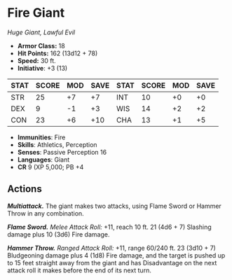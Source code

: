 # Fire Giant

*Huge Giant, Lawful Evil*

- **Armor Class:** 18
- **Hit Points:** 162 (13d12 + 78)
- **Speed:** 30 ft.
- **Initiative**: +3 (13)

|STAT|SCORE|MOD|SAVE|STAT|SCORE|MOD|SAVE|
| --- | --- | --- | ---- |---| --- | --- | ---- |
| STR | 25 | +7 | +7 | INT | 10 | +0 | +0 |
| DEX | 9 | -1 | +3 | WIS | 14 | +2 | +2 |
| CON | 23 | +6 | +10 | CHA | 13 | +1 | +5 |

- **Immunities**: Fire
- **Skills**: Athletics, Perception
- **Senses**: Passive Perception 16
- **Languages**: Giant
- **CR** 9 (XP 5,000; PB +4

## Actions

***Multiattack.*** The giant makes two attacks, using Flame Sword or Hammer Throw in any combination.

***Flame Sword.*** *Melee Attack Roll:* +11, reach 10 ft. 21 (4d6 + 7) Slashing damage plus 10 (3d6) Fire damage.

***Hammer Throw.*** *Ranged Attack Roll:* +11, range 60/240 ft. 23 (3d10 + 7) Bludgeoning damage plus 4 (1d8) Fire damage, and the target is pushed up to 15 feet straight away from the giant and has Disadvantage on the next attack roll it makes before the end of its next turn.

